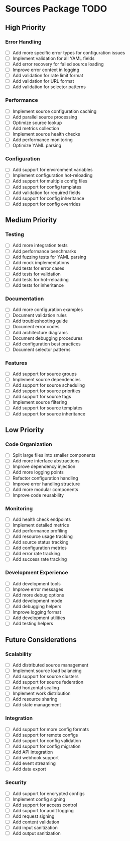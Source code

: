 # Sources Package TODO

## High Priority

### Error Handling
- [ ] Add more specific error types for configuration issues
- [ ] Implement validation for all YAML fields
- [ ] Add error recovery for failed source loading
- [ ] Improve error context in logging
- [ ] Add validation for rate limit format
- [ ] Add validation for URL format
- [ ] Add validation for selector patterns

### Performance
- [ ] Implement source configuration caching
- [ ] Add parallel source processing
- [ ] Optimize source lookup
- [ ] Add metrics collection
- [ ] Implement source health checks
- [ ] Add performance monitoring
- [ ] Optimize YAML parsing

### Configuration
- [ ] Add support for environment variables
- [ ] Implement configuration hot-reloading
- [ ] Add support for multiple config files
- [ ] Add support for config templates
- [ ] Add validation for required fields
- [ ] Add support for config inheritance
- [ ] Add support for config overrides

## Medium Priority

### Testing
- [ ] Add more integration tests
- [ ] Add performance benchmarks
- [ ] Add fuzzing tests for YAML parsing
- [ ] Add mock implementations
- [ ] Add tests for error cases
- [ ] Add tests for validation
- [ ] Add tests for hot-reloading
- [ ] Add tests for inheritance

### Documentation
- [ ] Add more configuration examples
- [ ] Document validation rules
- [ ] Add troubleshooting guide
- [ ] Document error codes
- [ ] Add architecture diagrams
- [ ] Document debugging procedures
- [ ] Add configuration best practices
- [ ] Document selector patterns

### Features
- [ ] Add support for source groups
- [ ] Implement source dependencies
- [ ] Add support for source scheduling
- [ ] Add support for source priorities
- [ ] Add support for source tags
- [ ] Implement source filtering
- [ ] Add support for source templates
- [ ] Add support for source inheritance

## Low Priority

### Code Organization
- [ ] Split large files into smaller components
- [ ] Add more interface abstractions
- [ ] Improve dependency injection
- [ ] Add more logging points
- [ ] Refactor configuration handling
- [ ] Improve error handling structure
- [ ] Add more modular components
- [ ] Improve code reusability

### Monitoring
- [ ] Add health check endpoints
- [ ] Implement detailed metrics
- [ ] Add performance profiling
- [ ] Add resource usage tracking
- [ ] Add source status tracking
- [ ] Add configuration metrics
- [ ] Add error rate tracking
- [ ] Add success rate tracking

### Development Experience
- [ ] Add development tools
- [ ] Improve error messages
- [ ] Add more debug options
- [ ] Add development mode
- [ ] Add debugging helpers
- [ ] Improve logging format
- [ ] Add development utilities
- [ ] Add testing helpers

## Future Considerations

### Scalability
- [ ] Add distributed source management
- [ ] Implement source load balancing
- [ ] Add support for source clusters
- [ ] Add support for source federation
- [ ] Add horizontal scaling
- [ ] Implement work distribution
- [ ] Add resource sharing
- [ ] Add state management

### Integration
- [ ] Add support for more config formats
- [ ] Add support for remote configs
- [ ] Add support for config validation
- [ ] Add support for config migration
- [ ] Add API integration
- [ ] Add webhook support
- [ ] Add event streaming
- [ ] Add data export

### Security
- [ ] Add support for encrypted configs
- [ ] Implement config signing
- [ ] Add support for access control
- [ ] Add support for audit logging
- [ ] Add request signing
- [ ] Add content validation
- [ ] Add input sanitization
- [ ] Add output sanitization 